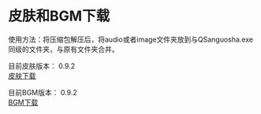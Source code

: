 # 皮肤和BGM下载

使用方法：将压缩包解压后，将audio或者image文件夹放到与QSanguosha.exe同级的文件夹，与原有文件夹合并。

目前皮肤版本： 0.9.2  
[皮肤下载](https://touhousatsu-1251389155.cos.ap-shanghai.myqcloud.com/20190203/Skin.7z)

目前BGM版本： 0.9.2  
[BGM下载](https://touhousatsu-1251389155.cos.ap-shanghai.myqcloud.com/20190203/bgm.7z)

